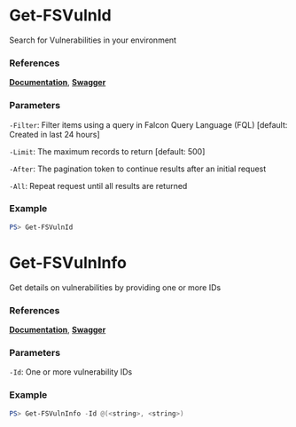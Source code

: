 # Get-FSVulnId
Search for Vulnerabilities in your environment

### References
**[Documentation](https://falcon.crowdstrike.com/support/documentation/98/spotlight-apis#find-vulnerabilities)**, **[Swagger](https://assets.falcon.crowdstrike.com/support/api/swagger.html#/spotlight-vulnerabilities/queryVulnerabilities)**

### Parameters

`-Filter`: Filter items using a query in Falcon Query Language (FQL) [default: Created in last 24 hours]

`-Limit`: The maximum records to return [default: 500]

`-After`: The pagination token to continue results after an initial request

`-All`: Repeat request until all results are returned

### Example
```powershell
PS> Get-FSVulnId
```

# Get-FSVulnInfo
Get details on vulnerabilities by providing one or more IDs

### References
**[Documentation](https://falcon.crowdstrike.com/support/documentation/98/spotlight-apis#find-vulnerabilities)**, **[Swagger](https://assets.falcon.crowdstrike.com/support/api/swagger.html#/spotlight-vulnerabilities/getVulnerabilities)**

### Parameters

`-Id`: One or more vulnerability IDs

### Example
```powershell
PS> Get-FSVulnInfo -Id @(<string>, <string>)
```